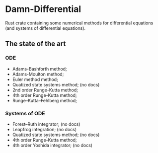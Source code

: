 # Damn-Differential

Rust crate containing some numerical methods for differential equations (and systems of differential equations).

## The state of the art
### ODE
 - Adams-Bashforth method;
 - Adams-Moulton method;
 - Euler method method;
 - Quatized state systems method; (no docs)
 - 2nd order Runge-Kutta method;
 - 4th order Runge-Kutta method;
 - Runge–Kutta–Fehlberg method;

### Systems of ODE
 - Forest–Ruth integrator; (no docs)
 - Leapfrog integration; (no docs)
 - Quatized state systems method; (no docs)
 - 4th order Runge-Kutta method;
 - 4th order Yoshida integrator; (no docs)

